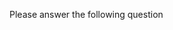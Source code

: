 Please answer the following question
<question source="https://raw.githubusercontent.com/SumitSP404/Spek_Repo/main/Trails/questions/03-question.md"/>